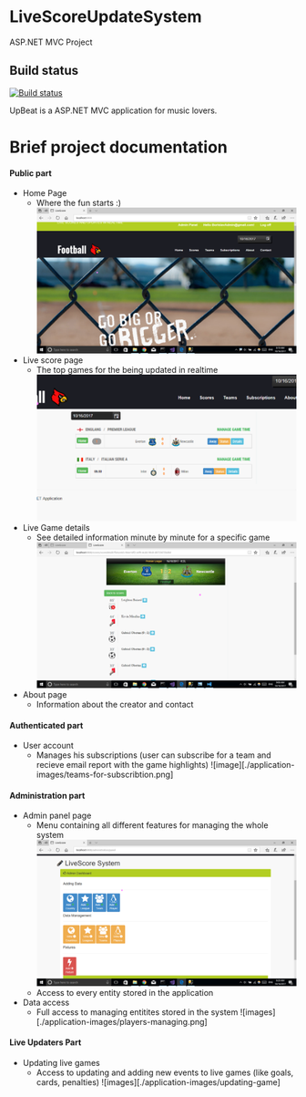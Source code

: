 # LiveScoreUpdateSystem
ASP.NET MVC Project

## Build status
[![Build status](https://ci.appveyor.com/api/projects/status/97o4855nob8687lt?svg=true)](https://ci.appveyor.com/project/BorislavBorisov/livescoreupdatesystem)

UpBeat is a ASP.NET MVC application for music lovers.

# Brief project documentation
#### Public part
  - Home Page
    - Where the fun starts :) 
    ![image](./application-images/home-page.png)
  - Live score page
    - The top games for the being updated in realtime
    ![image](./application-images/live-games-2.png)
  - Live Game details
    - See detailed information minute by minute for a specific game
    ![image](./application-images/game-details.png)
  - About page
    - Information about the creator and contact
#### Authenticated part
 - User account
    - Manages his subscriptions (user can subscribe for a team and recieve email report with the game highlights)
    ![image][./application-images/teams-for-subscribtion.png]
#### Administration part
- Admin panel page
   - Menu containing all different features for managing the whole system
   ![image](./application-images/admin-panel.png)
   - Access to every entity stored in the application
- Data access
   - Full access to managing entitites stored in the system
    ![images][./application-images/players-managing.png]
#### Live Updaters Part
- Updating live games
    - Access to updating and adding new events to live games (like goals, cards, penalties)
    ![images][./application-images/updating-game]